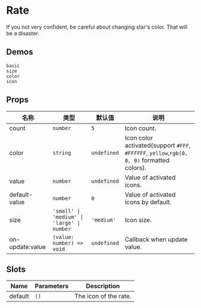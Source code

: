 # Rate

If you not very confident, be careful about changing star's color. That will be a disaster.

## Demos

```demo
basic
size
color
icon
```

## Props

| 名称 | 类型 | 默认值 | 说明 |
| --- | --- | --- | --- |
| count | `number` | `5` | Icon count. |
| color | `string` | `undefined` | Icon color activated(support `#FFF`, `#FFFFFF`, `yellow`,`rgb(0, 0, 0)` formatted colors). |
| value | `number` | `undefined` | Value of activated icons. |
| default-value | `number` | `0` | Value of activated icons by default. |
| size | `'small' \| 'medium' \| 'large' \| number` | `'medium'` | Icon size. |
| on-update:value | `(value: number) => void` | `undefined` | Callback when update value. |

## Slots

| Name    | Parameters | Description           |
| ------- | ---------- | --------------------- |
| default | `()`       | The icon of the rate. |
